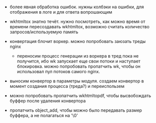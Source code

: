 
###
  - более явная обработка ошибок. нужны колбэки на ошибки, для отображения в логе и для ответа вопрошающим
  - wkhtmltox знатно течёт. нужно посмотреть, как можно время от времени пересоздавать wkhtmltox, возможно считать количество запросов/используемую память
  - конвертация блочит воркер. можно попробовать заюзать треды nginx 
    - переносим процесс генерации из воркера в тред
      пока не получится, ибо wk запускает еще свои потоки и наступает блокировка.
      можно попробовать пропатчить wk, чтобы он использовал пул потоков самого nginx.

  - выносим конвертор в параметры модуля. создаем конвертор в момент создания процесса (треда?) и переиспользем
  
  - можно попробовать пропатчить wkhtmltopdf, чтобы высвобождать буффер после удаления конвертора
  - пропатчить object_add, чтобы можно было передавать размер буффера, а не полагаться на '\0'
